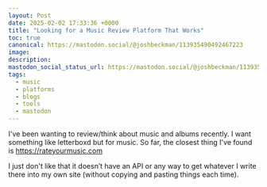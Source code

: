 ```yaml
---
layout: Post
date: 2025-02-02 17:33:36 +0000
title: "Looking for a Music Review Platform That Works"
toc: true
canonical: https://mastodon.social/@joshbeckman/113935490492467223
image: 
description: 
mastodon_social_status_url: https://mastodon.social/@joshbeckman/113935490492467223
tags:
  - music
  - platforms
  - blogs
  - tools
  - mastodon
---
```


<p>I&#39;ve been wanting to review/think about music and albums recently. I want something like letterboxd but for music. So far, the closest thing I&#39;ve found is <a href="https://rateyourmusic.com" target="_blank" rel="nofollow noopener" translate="no"><span class="invisible">https://</span><span class="">rateyourmusic.com</span><span class="invisible"></span></a></p><p>I just don&#39;t like that it doesn’t have an API or any way to get whatever I write there into my own site (without copying and pasting things each time).</p>
